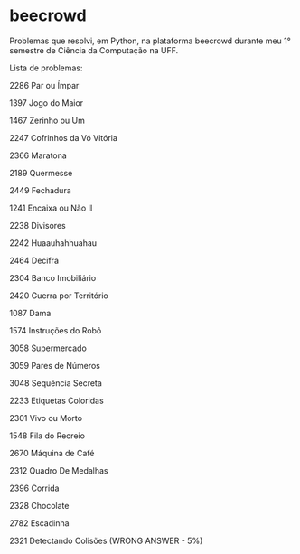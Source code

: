 # beecrowd
Problemas que resolvi, em Python, na plataforma beecrowd durante meu 1° semestre de Ciência da Computação na UFF.


Lista de problemas:
<p> 2286	Par ou Ímpar
<p> 1397	Jogo do Maior
<p> 1467  Zerinho ou Um
<p> 2247	Cofrinhos da Vó Vitória
<p> 2366	Maratona
<p> 2189	Quermesse
<p> 2449	Fechadura
<p> 1241	Encaixa ou Não II
<p> 2238	Divisores
<p> 2242	Huaauhahhuahau
<p> 2464	Decifra
<p> 2304	Banco Imobiliário
<p> 2420	Guerra por Território
<p> 1087	Dama
<p> 1574	Instruções do Robô
<p> 3058	Supermercado
<p> 3059	Pares de Números
<p> 3048	Sequência Secreta
<p> 2233	Etiquetas Coloridas
<p> 2301	Vivo ou Morto
<p> 1548	Fila do Recreio
<p> 2670	Máquina de Café
<p> 2312	Quadro De Medalhas
<p> 2396	Corrida
<p> 2328	Chocolate
<p> 2782	Escadinha
<p> 2321	Detectando Colisões (WRONG ANSWER - 5%)
    
  
  
